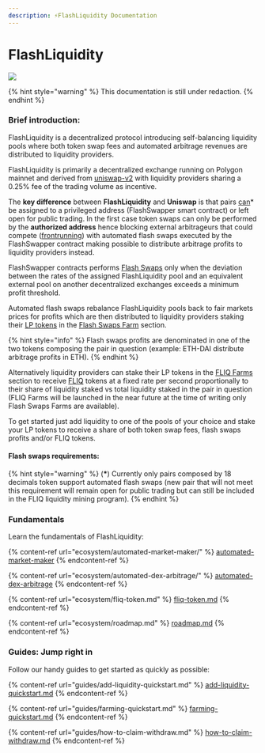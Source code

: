 ```yaml
---
description: ⚡FlashLiquidity Documentation
---
```


# FlashLiquidity

![](.gitbook/assets/png\_20220415\_172744\_0000\(2\).png)

{% hint style="warning" %}
This documentation is still under redaction.
{% endhint %}

### Brief introduction:

FlashLiquidity is a decentralized protocol introducing self-balancing liquidity pools where both token swap fees and automated arbitrage revenues are distributed to liquidity providers.

FlashLiquidity is primarily a decentralized exchange running on Polygon mainnet and derived from [uniswap-v2](https://github.com/Uniswap/v2-core) with liquidity providers sharing a 0.25% fee of the trading volume as incentive.

The **key difference** between **FlashLiquidity** and **Uniswap** is that pairs [can](./#requirements)\* be assigned to a privileged address (FlashSwapper smart contract) or left open for public trading. In the first case token swaps can only be performed by the **authorized address** hence blocking external arbitrageurs that could compete ([frontrunning](https://arxiv.org/pdf/2102.03347.pdf)) with automated flash swaps executed by the FlashSwapper contract making possible to distribute arbitrage profits to liquidity providers instead.&#x20;

FlashSwapper contracts performs [Flash Swaps](https://docs.uniswap.org/protocol/V2/guides/smart-contract-integration/using-flash-swaps) only when the deviation between the rates of the assigned FlashLiquidity pool and an equivalent external pool on another decentralized exchanges exceeds a minimum profit threshold.

Automated flash swaps rebalance FlashLiquidity pools back to fair markets prices for profits which are then distributed to liquidity providers staking their [LP tokens](https://coinmarketcap.com/alexandria/glossary/liquidity-provider-tokens-lp-tokens) in the [Flash Swaps Farm](https://www.flashliquidity.finance/#/farm/flashswap) section.

{% hint style="info" %}
Flash swaps profits are denominated in one of the two tokens composing the pair in question (example: ETH-DAI distribute arbitrage profits in ETH).
{% endhint %}

Alternatively liquidity providers can stake their LP tokens in the [FLIQ Farms ](ecosystem/farms/fliq-farms.md)section to receive [FLIQ](ecosystem/fliq-token.md) tokens at a fixed rate per second proportionally to their share of liquidity staked vs total liquidity staked in the pair in question (FLIQ Farms will be launched in the near future at the time of writing only Flash Swaps Farms are available).&#x20;

To get started just add liquidity to one of the pools of your choice and stake your LP tokens to receive a share of both token swap fees, flash swaps profits and/or FLIQ tokens.

#### Flash swaps requirements: <a href="#requirements" id="requirements"></a>

{% hint style="warning" %}
(**\***) Currently only pairs composed by 18 decimals token support automated flash swaps (new pair that will not meet this requirement will remain open for public trading but can still be included in the FLIQ liquidity mining program).
{% endhint %}

### Fundamentals

Learn the fundamentals of FlashLiquidity:

{% content-ref url="ecosystem/automated-market-maker/" %}
[automated-market-maker](ecosystem/automated-market-maker/)
{% endcontent-ref %}

{% content-ref url="ecosystem/automated-dex-arbitrage/" %}
[automated-dex-arbitrage](ecosystem/automated-dex-arbitrage/)
{% endcontent-ref %}

{% content-ref url="ecosystem/fliq-token.md" %}
[fliq-token.md](ecosystem/fliq-token.md)
{% endcontent-ref %}

{% content-ref url="ecosystem/roadmap.md" %}
[roadmap.md](ecosystem/roadmap.md)
{% endcontent-ref %}

### Guides: Jump right in

Follow our handy guides to get started as quickly as possible:

{% content-ref url="guides/add-liquidity-quickstart.md" %}
[add-liquidity-quickstart.md](guides/add-liquidity-quickstart.md)
{% endcontent-ref %}

{% content-ref url="guides/farming-quickstart.md" %}
[farming-quickstart.md](guides/farming-quickstart.md)
{% endcontent-ref %}

{% content-ref url="guides/how-to-claim-withdraw.md" %}
[how-to-claim-withdraw.md](guides/how-to-claim-withdraw.md)
{% endcontent-ref %}
